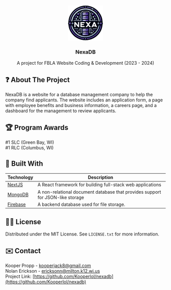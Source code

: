 <a name="readme-top"></a>

<!-- PROJECT LOGO -->
<br />
<div align="center">
  <a href="https://github.com/Kooperlol/nexadb">
    <img src="public/media/logo.png" alt="Logo" width="110" height="110">
  </a>

<h3 align="center">NexaDB</h3>

  <p align="center">
    A project for FBLA Website Coding & Development (2023 - 2024)
  </p>
</div>



<!-- ABOUT THE PROJECT -->
## ❓ About The Project

NexaDB is a website for a database management company to help the company find applicants. The website includes an application form, a page with employee benefits and business information, a careers page, and a dashboard for the management to review applicants.



## 🏆 Program Awards
#1 SLC (Green Bay, WI)<br />
#1 RLC (Columbus, WI)



## 👷 Built With

| Technology                                                                                                        | Description                               |
| ----------------------------------------------------------------------------------------------------------------- | ----------------------------------------- |
|[NextJS](https://nextjs.org/)|A React framework for building full-stack web applications |
|[MongoDB](https://nextjs.org/)|A non-relational document database that provides support for JSON-like storage|
|[Firebase](https://firebase.google.com/)|A backend database used for file storage.|



<!-- LICENSE -->
## 👨‍⚖️ License

Distributed under the MIT License. See `LICENSE.txt` for more information.



<!-- CONTACT -->
## ✉️ Contact

Kooper Propp - kooperjack8@gmail.com<br>
Nolan Erickson - ericksonn@milton.k12.wi.us<br>
Project Link: [https://github.com/Kooperlol/nexadb](https://github.com/Kooperlol/nexadb)
